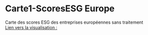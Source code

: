 # Carte1-ScoresESG Europe
 Carte des scores ESG des entreprises européennes sans traitement  
[Lien vers la visualisation :](https://mathiaslauber.github.io/Carte1-ScoresESG-Europe/)
